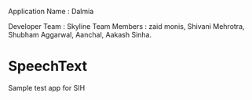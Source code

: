 Application Name : Dalmia

Developer Team : Skyline
Team Members : zaid monis, Shivani Mehrotra, Shubham Aggarwal, Aanchal, Aakash Sinha.
                

# SpeechText
Sample test app for SIH
